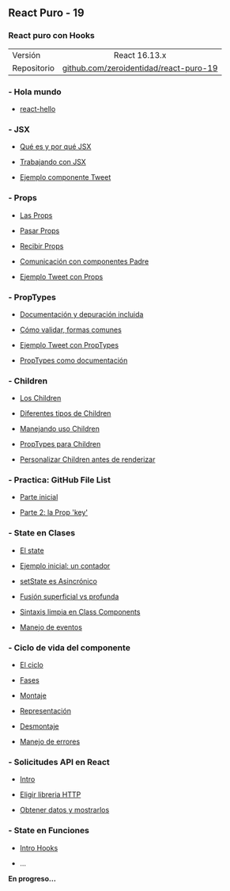 ## React Puro - 19

### React puro con Hooks

|          |               |
|----------|:-------------:|
| Versión  | React 16.13.x |
| Repositorio | [github.com/zeroidentidad/react-puro-19](https://github.com/zeroidentidad/react-puro-19) |

### - Hola mundo

- [react-hello](./1-hola_mundo/holamundo.md)

### - JSX

- [Qué es y por qué JSX](./2-jsx/jsx.md)

- [Trabajando con JSX](./2-jsx/trabajando_jsx.md)

- [Ejemplo componente Tweet](./2-jsx/tweet.md)

### - Props

- [Las Props](./3-props/props.md) 

- [Pasar Props](./3-props/pasar_props.md) 

- [Recibir Props](./3-props/recibir_props.md) 

- [Comunicación con componentes Padre](./3-props/comunicacion_componente_padre.md)

- [Ejemplo Tweet con Props](./3-props/tweet_props.md)

### - PropTypes

- [Documentación y depuración incluida](./4-proptypes/doc_debug_incluida.md)

- [Cómo validar, formas comunes](./4-proptypes/formas_validar.md)

- [Ejemplo Tweet con PropTypes](./4-proptypes/tweet_proptypes.md)

- [PropTypes como documentación](./4-proptypes/doc_proptypes.md)

### - Children

- [Los Children](./5-children/children.md)

- [Diferentes tipos de Children](./5-children/tipos_children.md)

- [Manejando uso Children](./5-children/manejo_children.md)

- [PropTypes para Children](./5-children/proptypes_children.md)

- [Personalizar Children antes de renderizar](./5-children/personalizar_children.md)

### - Practica: GitHub File List

- [Parte inicial](./6-github-file-list/parte_1.md)

- [Parte 2: la Prop 'key'](./6-github-file-list/parte_2.md)

### - State en Clases

- [El state](./7-state-en-clases/state.md)

- [Ejemplo inicial: un contador](./7-state-en-clases/ejemplo_contador.md)

- [setState es Asincrónico](./7-state-en-clases/setstate_asincrono.md)

- [Fusión superficial vs profunda](./7-state-en-clases/fusion_superficial_profunda.md)

- [Sintaxis limpia en Class Components](./7-state-en-clases/sintaxis_limpia_class_components.md)

- [Manejo de eventos](./7-state-en-clases/manejo_eventos.md)

### - Ciclo de vida del componente

- [El ciclo](./8-ciclo-vida-componente/ciclo.md)

- [Fases](./8-ciclo-vida-componente/fases.md)

- [Montaje](./8-ciclo-vida-componente/montaje.md)

- [Representación](./8-ciclo-vida-componente/representacion.md)

- [Desmontaje](./8-ciclo-vida-componente/desmontaje.md)

- [Manejo de errores](./8-ciclo-vida-componente/manejo_errores.md)

### - Solicitudes API en React

- [Intro](./9-requests-api/intro.md)

- [Eligir libreria HTTP](./9-requests-api/libreria_http.md)

- [Obtener datos y mostrarlos](./9-requests-api/obtener_mostrar_datos.md)

### - State en Funciones

- [Intro Hooks](./10-state-en-funciones/intro_hooks.md)

- ...

**En progreso...**
